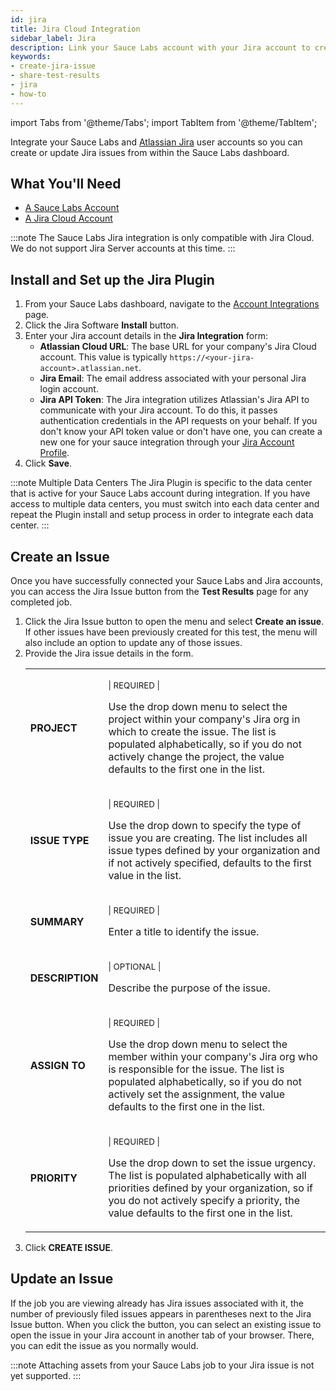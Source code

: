 ```yaml
---
id: jira
title: Jira Cloud Integration
sidebar_label: Jira
description: Link your Sauce Labs account with your Jira account to create an issue directly from the Sauce Labs app.
keywords:
- create-jira-issue
- share-test-results
- jira
- how-to
---
```


import Tabs from '@theme/Tabs';
import TabItem from '@theme/TabItem';

Integrate your Sauce Labs and [Atlassian Jira](https://www.atlassian.com/software/jira) user accounts so you can create or update Jira issues from within the Sauce Labs dashboard.


## What You'll Need
* [A Sauce Labs Account](https://saucelabs.com/sign-up)
* [A Jira Cloud Account](https://www.atlassian.com/software/jira)

:::note
The Sauce Labs Jira integration is only compatible with Jira Cloud. We do not support Jira Server accounts at this time.
:::


## Install and Set up the Jira Plugin

1. From your Sauce Labs dashboard, navigate to the [Account Integrations](https://app.staging.saucelabs.net/integrations) page.
1. Click the Jira Software **Install** button.
1. Enter your Jira account details in the **Jira Integration** form:
    * **Atlassian Cloud URL**: The base URL for your company's Jira Cloud account. This value is typically `https://<your-jira-account>.atlassian.net`.
    * **Jira Email**: The email address associated with your personal Jira login account.
    * **Jira API Token**: The Jira integration utilizes Atlassian's Jira API to communicate with your Jira account. To do this, it passes authentication credentials in the API requests on your behalf. If you don't know your API token value or don't have one, you can create a new one for your sauce integration through your [Jira Account Profile](https://id.atlassian.com/manage-profile/security/api-tokens).
1. Click **Save**.

:::note Multiple Data Centers
The Jira Plugin is specific to the data center that is active for your Sauce Labs account during integration. If you have access to multiple data centers, you must switch into each data center and repeat the Plugin install and setup process in order to integrate each data center.
:::


## Create an Issue

Once you have successfully connected your Sauce Labs and Jira accounts, you can access the Jira Issue button from the **Test Results** page for any completed job.

1. Click the Jira Issue button to open the menu and select **Create an issue**. If other issues have been previously created for this test, the menu will also include an option to update any of those issues.
1. Provide the Jira issue details in the form.
    <table id="table-api">
        <tr>
         <td><b>PROJECT</b></td>
         <td><p><small>| REQUIRED |</small></p><p>Use the drop down menu to select the project within your company's Jira org in which to create the issue. The list is populated alphabetically, so if you do not actively change the project, the value defaults to the first one in the list.</p></td>
        </tr>
        <tr>
         <td><b>ISSUE TYPE</b></td>
         <td><p><small>| REQUIRED | </small></p><p>Use the drop down to specify the type of issue you are creating. The list includes all issue types defined by your organization and if not actively specified, defaults to the first value in the list.</p></td>
        </tr>
        <tr>
         <td><b>SUMMARY</b></td>
         <td><p><small>| REQUIRED |</small></p><p>Enter a title to identify the issue.</p></td>
        </tr>
        <tr>
         <td><b>DESCRIPTION</b></td>
         <td><p><small>| OPTIONAL |</small></p><p>Describe the purpose of the issue.</p></td>
        </tr>
        <tr>
         <td><b>ASSIGN TO</b></td>
         <td><p><small>| REQUIRED |</small></p><p>Use the drop down menu to select the member within your company's Jira org who is responsible for the issue. The list is populated alphabetically, so if you do not actively set the assignment, the value defaults to the first one in the list.</p></td>
        </tr>
        <tr>
         <td><b>PRIORITY</b></td>
         <td><p><small>| REQUIRED |</small></p><p>Use the drop down to set the issue urgency. The list is populated alphabetically with all priorities defined by your organization, so if you do not actively specify a priority, the value defaults to the first one in the list.</p></td>
        </tr>
    </table>
  1. Click **CREATE ISSUE**.

## Update an Issue

If the job you are viewing already has Jira issues associated with it, the number of previously filed issues appears in parentheses next to the Jira Issue button. When you click the button, you can select an existing issue to open the issue in your Jira account in another tab of your browser. There, you can edit the issue as you normally would.

:::note
Attaching assets from your Sauce Labs job to your Jira issue is not yet supported.
:::
